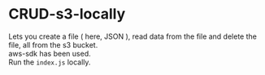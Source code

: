 # CRUD-s3-locally

Lets you create a file ( here, JSON ), read data from the file and delete the file, all from the s3 bucket.
<br>
aws-sdk has been used.
<br>
Run the `index.js` locally.
